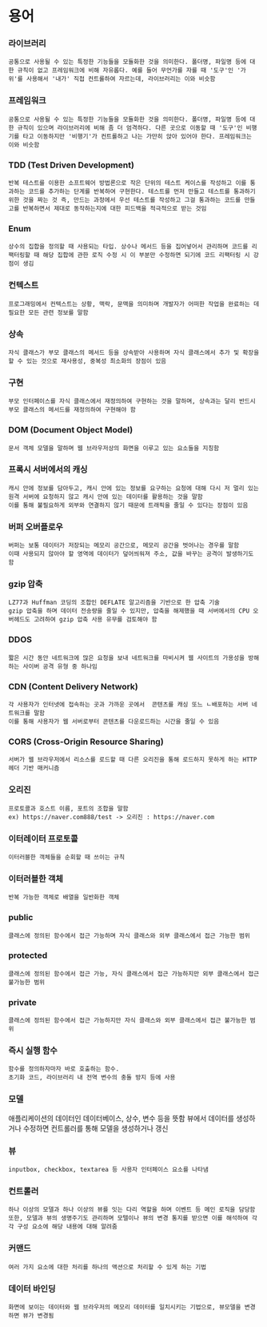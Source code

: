 # 용어

### 라이브러리

    공통으로 사용될 수 있는 특정한 기능들을 모듈화한 것을 의미한다. 폴더명, 파일명 등에 대한 규칙이 없고 프레임워크에 비해 자유롭다. 예를 들어 무언가를 자를 때 '도구'인 '가위'를 사용해서 '내가' 직접 컨트롤하여 자르는데, 라이브러리는 이와 비슷함

### 프레임워크

    공통으로 사용될 수 있는 특정한 기능들을 모듈화한 것을 의미한다. 폴더명, 파일명 등에 대한 규칙이 있으며 라이브러리에 비해 좀 더 엄격하다. 다른 곳으로 이동할 때 '도구'인 비행기를 타고 이동하지만 '비행기'가 컨트롤하고 나는 가만히 앉아 있어야 한다. 프레임워크는 이와 비슷함

### TDD (Test Driven Development)

    반복 테스트를 이용한 소프트웨어 방법론으로 작은 단위의 테스트 케이스를 작성하고 이를 통과하는 코드를 추가하는 단계를 반복하여 구현한다. 테스트를 먼저 만들고 테스트를 통과하기 위한 것을 짜는 것 즉, 만드는 과정에서 우선 테스트를 작성하고 그걸 통과하는 코드를 만들고를 반복하면서 제대로 동작하는지에 대한 피드백을 적극적으로 받는 것임

### Enum

    상수의 집합을 정의할 때 사용되는 타입. 상수나 메서드 등을 집어넣어서 관리하며 코드를 리팩터링할 때 해당 집합에 관한 로직 수정 시 이 부분만 수정하면 되기에 코드 리팩터링 시 강점이 생김

### 컨텍스트

    프로그래밍에서 컨텍스트는 상황, 맥락, 문맥을 의미하며 개발자가 어떠한 작업을 완료하는 데 필요한 모든 관련 정보를 말함

### 상속

    자식 클래스가 부모 클래스의 메서드 등을 상속받아 사용하며 자식 클래스에서 추가 및 확장을 할 수 있는 것으로 재사용성, 중복성 최소화의 장점이 있음

### 구현

    부모 인터페이스를 자식 클래스에서 재정의하여 구현하는 것을 말하며, 상속과는 달리 반드시 부모 클래스의 메서드를 재정의하여 구현해야 함

### DOM (Document Object Model)

    문서 객체 모델을 말하며 웹 브라우저상의 화면을 이루고 있는 요소들을 지칭함

### 프록시 서버에서의 캐싱

    캐시 안에 정보를 담아두고, 캐시 안에 있는 정보를 요구하는 요청에 대해 다시 저 멀리 있는 원격 서버에 요청하지 않고 캐시 안에 있는 데이터를 활용하는 것을 말함
    이를 통해 불필요하게 외부와 연결하지 않기 때문에 트래픽을 줄일 수 있다는 장점이 있음

### 버퍼 오버플로우

    버퍼는 보통 데이터가 저장되는 메모리 공간으로, 메모리 공간을 벗어나는 경우를 말함
    이때 사용되지 않아야 할 영역에 데이터가 덮어씌워져 주소, 값을 바꾸는 공격이 발생하기도 함

### gzip 압축

    LZ77과 Huffman 코딩의 조합인 DEFLATE 알고리즘을 기반으로 한 압축 기술
    gzip 압축을 하며 데이터 전송량을 줄일 수 있지만, 압축을 해제했을 때 서버에서의 CPU 오버헤드도 고려하여 gzip 압축 사용 유무를 검토해야 함

### DDOS

    짧은 시간 동안 네트워크에 많은 요청을 보내 네트워크를 마비시켜 웹 사이트의 가용성을 방해하는 사이버 공격 유형 중 하나임

### CDN (Content Delivery Network)

    각 사용자가 인터넷에 접속하는 곳과 가까운 곳에서  콘텐츠를 캐싱 또느 ㄴ배포하는 서버 네트워크를 말함
    이를 통해 사용자가 웹 서버로부터 콘텐츠를 다운로드하는 시간을 줄일 수 있음

### CORS (Cross-Origin Resource Sharing)

    서버가 웹 브라우저에서 리소스를 로드할 때 다른 오리진을 통해 로드하지 못하게 하는 HTTP 헤더 기반 매커니즘

### 오리진

    프로토콜과 호스트 이름, 포트의 조합을 말함
    ex) https://naver.com888/test -> 오리진 : https://naver.com

### 이터레이터 프로토콜

    이터러블한 객체들을 순회할 때 쓰이는 규칙

### 이터러블한 객체

    반복 가능한 객체로 배열을 일반화한 객체

### public

    클래스에 정의된 함수에서 접근 가능하며 자식 클래스와 외부 클래스에서 접근 가능한 범위

### protected

    클래스에 정의된 함수에서 접근 가능, 자식 클래스에서 접근 가능하지만 외부 클래스에서 접근 불가능한 범위

### private

    클래스에 정의된 함수에서 접근 가능하지만 자식 클래스와 외부 클래스에서 접근 불가능한 범위

### 즉시 실행 함수

    함수를 정의하자마자 바로 호출하는 함수.
    초기화 코드, 라이브러리 내 전역 변수의 충돌 방지 등에 사용

### 모델

애플리케이션의 데이터인 데이터베이스, 상수, 변수 등을 뜻함
뷰에서 데이터를 생성하거나 수정하면 컨트롤러를 통해 모델을 생성하거나 갱신

### 뷰

    inputbox, checkbox, textarea 등 사용자 인터페이스 요소를 나타냄

### 컨트롤러

    하나 이상의 모델과 하나 이상의 뷰를 잇는 다리 역할을 하며 이벤트 등 메인 로직을 담당함
    또한, 모델과 뷰의 생명주기도 관리하며 모텔이나 뷰의 변경 통지를 받으면 이를 해석하여 각각 구성 요소에 해당 내용에 대해 알려줌

### 커맨드

    여러 가지 요소에 대한 처리를 하나의 액션으로 처리할 수 있게 하는 기법

### 데이터 바인딩

    화면에 보이는 데이터와 웹 브라우저의 메모리 데이터를 일치시키는 기법으로, 뷰모델을 변경하면 뷰가 변경됨
